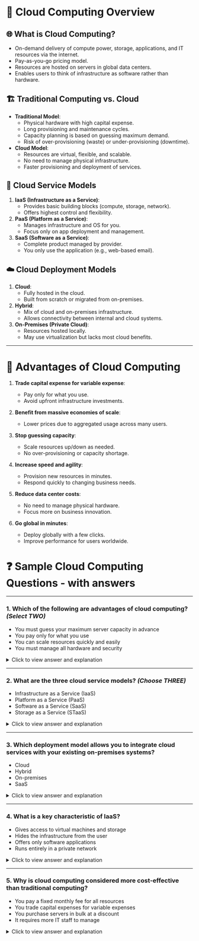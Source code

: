 # 📘 Cloud Computing Overview

## 🌐 What is Cloud Computing?
- On-demand delivery of compute power, storage, applications, and IT resources via the internet.
- Pay-as-you-go pricing model.
- Resources are hosted on servers in global data centers.
- Enables users to think of infrastructure as software rather than hardware.

## 🏗️ Traditional Computing vs. Cloud
- **Traditional Model**:
  - Physical hardware with high capital expense.
  - Long provisioning and maintenance cycles.
  - Capacity planning is based on guessing maximum demand.
  - Risk of over-provisioning (waste) or under-provisioning (downtime).
- **Cloud Model**:
  - Resources are virtual, flexible, and scalable.
  - No need to manage physical infrastructure.
  - Faster provisioning and deployment of services.

## 🔧 Cloud Service Models
1. **IaaS (Infrastructure as a Service)**:
   - Provides basic building blocks (compute, storage, network).
   - Offers highest control and flexibility.
2. **PaaS (Platform as a Service)**:
   - Manages infrastructure and OS for you.
   - Focus only on app deployment and management.
3. **SaaS (Software as a Service)**:
   - Complete product managed by provider.
   - You only use the application (e.g., web-based email).

## ☁️ Cloud Deployment Models
1. **Cloud**:
   - Fully hosted in the cloud.
   - Built from scratch or migrated from on-premises.
2. **Hybrid**:
   - Mix of cloud and on-premises infrastructure.
   - Allows connectivity between internal and cloud systems.
3. **On-Premises (Private Cloud)**:
   - Resources hosted locally.
   - May use virtualization but lacks most cloud benefits.

---

# 🌟 Advantages of Cloud Computing

1. **Trade capital expense for variable expense**:
   - Pay only for what you use.
   - Avoid upfront infrastructure investments.

2. **Benefit from massive economies of scale**:
   - Lower prices due to aggregated usage across many users.

3. **Stop guessing capacity**:
   - Scale resources up/down as needed.
   - No over-provisioning or capacity shortage.

4. **Increase speed and agility**:
   - Provision new resources in minutes.
   - Respond quickly to changing business needs.

5. **Reduce data center costs**:
   - No need to manage physical hardware.
   - Focus more on business innovation.

6. **Go global in minutes**:
   - Deploy globally with a few clicks.
   - Improve performance for users worldwide.


# ❓ Sample Cloud Computing Questions - with answers

---

### 1. Which of the following are advantages of cloud computing? *(Select TWO)*

- You must guess your maximum server capacity in advance  
- You pay only for what you use  
- You can scale resources quickly and easily  
- You must manage all hardware and security  

<details>
  <summary>Click to view answer and explanation</summary>

   **Correct Answers:**
   - **You pay only for what you use**: Cloud computing uses a pay-as-you-go pricing model.
   - **You can scale resources quickly and easily**: The cloud allows rapid resource provisioning based on demand.

   **Incorrect Answers:**
   - Guessing capacity and managing hardware are disadvantages of traditional computing, not cloud computing.


</details>


---

### 2. What are the three cloud service models? *(Choose THREE)*

-  Infrastructure as a Service (IaaS)  
-  Platform as a Service (PaaS)  
-  Software as a Service (SaaS)  
-  Storage as a Service (STaaS)  

<details>
  <summary>Click to view answer and explanation</summary>
   
   **Correct Answers:**
   - **IaaS, PaaS, and SaaS** are the three core cloud service models.

   **Incorrect Answer:**
   - **STaaS** is not one of the official core models, though storage is often part of IaaS.
</details>

---

### 3. Which deployment model allows you to integrate cloud services with your existing on-premises systems?

-  Cloud  
-  Hybrid  
-  On-premises  
-  SaaS  

<details>
  <summary>Click to view answer and explanation</summary>
   
   **Correct Answer:**
   - **Hybrid**: This model connects cloud-based and on-premises resources.

   **Incorrect Answers:**
   - **Cloud** is fully cloud-based.
   - **On-premises** is entirely local.
   - **SaaS** is a service model, not a deployment model.

</details>

---

### 4. What is a key characteristic of IaaS?

-  Gives access to virtual machines and storage  
-  Hides the infrastructure from the user  
-  Offers only software applications  
-  Runs entirely in a private network  

<details>
  <summary>Click to view answer and explanation</summary>
  
  **Correct Answer:**
  - **Gives access to virtual machines and storage**: IaaS provides foundational computing resources.

  ❌ **Incorrect Answers:**
  - Hiding infrastructure and providing only software is a trait of SaaS.
  - Private networks are more associated with on-premises models.
</details>

---

### 5. Why is cloud computing considered more cost-effective than traditional computing?

-  You pay a fixed monthly fee for all resources  
-  You trade capital expenses for variable expenses  
-  You purchase servers in bulk at a discount  
-  It requires more IT staff to manage  

<details>
  <summary>Click to view answer and explanation</summary>

  **Correct Answer:**
  - **You trade capital expenses for variable expenses**: You only pay for the resources you use when you need them.

  **Incorrect Answers:**
  - Cloud costs are variable, not fixed.
  - You don’t purchase hardware in the cloud.
  - It actually reduces IT management overhead.
</details>
